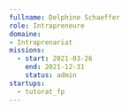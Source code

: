 ```yaml
---
fullname: Delphine Schaeffer
role: Intrapreneure
domaine: 
- Intraprenariat
missions:
  - start: 2021-03-26
    end: 2021-12-31
    status: admin
startups:
  - tutorat_fp
---
```


